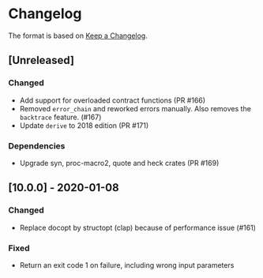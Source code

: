 # Changelog

The format is based on [Keep a Changelog].

[Keep a Changelog]: http://keepachangelog.com/en/1.0.0/

## [Unreleased]
### Changed
- Add support for overloaded contract functions (PR #166)
- Removed `error_chain` and reworked errors manually. Also removes the `backtrace` feature. (#167)
- Update `derive` to 2018 edition (PR #171)
### Dependencies
- Upgrade syn, proc-macro2, quote and heck crates (PR #169)

## [10.0.0] - 2020-01-08
### Changed
- Replace docopt by structopt (clap) because of performance issue (#161)
### Fixed
- Return an exit code 1 on failure, including wrong input parameters
